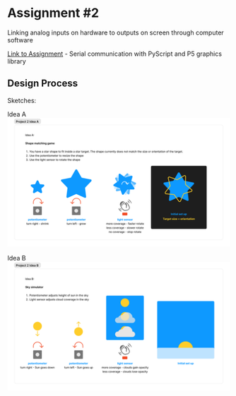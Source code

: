 # Assignment #2

Linking analog inputs on hardware to outputs on screen through computer software

[Link to Assignment](Assignment2/website/) - Serial communication with PyScript and P5 graphics library 

## Design Process

Sketches:

Idea A
![idea a](./Idea_A.jpg)

Idea B
![idea b](./Idea_B.jpg)
